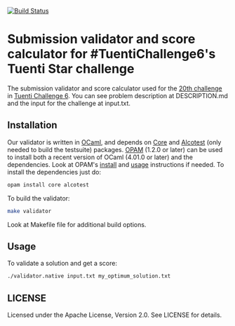 [![Build Status](https://travis-ci.org/tuenti/tuenti-star-validator.svg?branch=master)](https://travis-ci.org/tuenti/tuenti-star-validator)

# Submission validator and score calculator for #TuentiChallenge6's Tuenti Star challenge

The submission validator and score calculator used for the [20th challenge](https://contest.tuenti.net/Challenges?id=20) in [Tuenti Challenge 6](https://contest.tuenti.net). You can see problem description at DESCRIPTION.md and the input for the challenge at input.txt.

## Installation
Our validator is written in [OCaml](http://ocaml.org), and depends on [Core](https://opam.ocaml.org/packages/core/core.113.33.03/) and [Alcotest](https://opam.ocaml.org/packages/alcotest/alcotest.0.4.11/) (only needed to build the testsuite) packages. [OPAM](https://opam.ocaml.org) (1.2.0 or later) can be used to install both a recent version of OCaml (4.01.0 or later) and the dependencies. Look at OPAM's [install](https://opam.ocaml.org/doc/Install.html) and [usage](https://opam.ocaml.org/doc/Usage.html) instructions if needed. To install the dependencies just do:

```sh
opam install core alcotest
```

To build the validator:

```sh
make validator
```

Look at Makefile file for additional build options.

## Usage

To validate a solution and get a score:

```sh
./validator.native input.txt my_optimum_solution.txt
```

## LICENSE

Licensed under the Apache License, Version 2.0. See LICENSE for details.